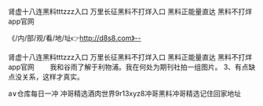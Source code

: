 肾虚十八连黑料tttzzz入口
万里长征黑料不打烊入口
黑料正能量直达
黑料不打烊app官网


《/内/部/观/看/地/址👉http://d8s8.com》--

肾虚十八连黑料tttzzz入口
万里长征黑料不打烊入口
黑料正能量直达
黑料不打烊app官网
　　我和谷雨了解于利物浦。我在何处为期刊社拍一组图片。
	3、有点缺点没关系，这样才真实。





a∨仓库每日一冲 冲哥精选酒肉世界9r13xyz8冲哥黑料冲哥精选记住回家地址
